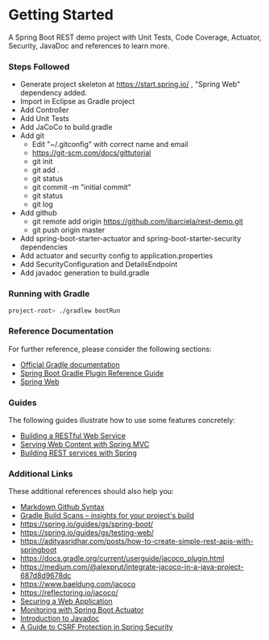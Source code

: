 # Getting Started

A Spring Boot REST demo project with Unit Tests, Code Coverage, Actuator, Security, JavaDoc and references to learn more.

### Steps Followed ###
* Generate project skeleton at https://start.spring.io/ , "Spring Web" dependency added.
* Import in Eclipse as Gradle project
* Add Controller
* Add Unit Tests
* Add JaCoCo to build.gradle
* Add git
  * Edit "~/.gitconfig" with correct name and email
  * https://git-scm.com/docs/gittutorial
  * git init
  * git add .
  * git status
  * git commit -m "initial commit"
  * git status
  * git log
* Add github
  * git remote add origin https://github.com/jbarciela/rest-demo.git
  * git push origin master
* Add spring-boot-starter-actuator and spring-boot-starter-security dependencies
* Add actuator and security config to application.properties
* Add SecurityConfiguration and DetailsEndpoint
* Add javadoc generation to build.gradle

### Running with Gradle
```bash
project-root> ./gradlew bootRun
```
### Reference Documentation
For further reference, please consider the following sections:

* [Official Gradle documentation](https://docs.gradle.org)
* [Spring Boot Gradle Plugin Reference Guide](https://docs.spring.io/spring-boot/docs/2.2.6.RELEASE/gradle-plugin/reference/html/)
* [Spring Web](https://docs.spring.io/spring-boot/docs/2.2.6.RELEASE/reference/htmlsingle/#boot-features-developing-web-applications)

### Guides
The following guides illustrate how to use some features concretely:

* [Building a RESTful Web Service](https://spring.io/guides/gs/rest-service/)
* [Serving Web Content with Spring MVC](https://spring.io/guides/gs/serving-web-content/)
* [Building REST services with Spring](https://spring.io/guides/tutorials/bookmarks/)

### Additional Links
These additional references should also help you:

* [Markdown Github Syntax](https://guides.github.com/pdfs/markdown-cheatsheet-online.pdf)
* [Gradle Build Scans – insights for your project's build](https://scans.gradle.com#gradle)
* https://spring.io/guides/gs/spring-boot/
* https://spring.io/guides/gs/testing-web/
* https://adityasridhar.com/posts/how-to-create-simple-rest-apis-with-springboot
* https://docs.gradle.org/current/userguide/jacoco_plugin.html
* https://medium.com/@alexprut/integrate-jacoco-in-a-java-project-687d8d9678dc
* https://www.baeldung.com/jacoco
* https://reflectoring.io/jacoco/
* [Securing a Web Application](https://spring.io/guides/gs/securing-web/)
* [Monitoring with Spring Boot Actuator](https://stackabuse.com/monitoring-with-spring-boot-actuator/)
* [Introduction to Javadoc](https://www.baeldung.com/javadoc)
* [A Guide to CSRF Protection in Spring Security](https://www.baeldung.com/spring-security-csrf)
